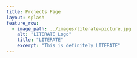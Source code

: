 ```yaml
---
title: Projects Page
layout: splash
feature_row:
  - image_path: ../images/literate-picture.jpg
    alt: "LITERATE Logo"
    title: "LITERATE"
    excerpt: "This is definitely LITERATE"
---
```



